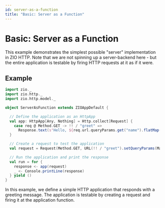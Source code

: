 ```yaml
---
id: server-as-a-function
title: "Basic: Server as a Function"
---
```


# Basic: Server as a Function

This example demonstrates the simplest possible "server" implementation in ZIO HTTP. Note that we are not spinning up a server-backend here - but the entire application is testable by firing HTTP requests at it as if it were.

## Example

```scala mdoc:passthrough
import zio._
import zio.http._
import zio.http.model._

object ServerAsFunction extends ZIOAppDefault {

  // Define the application as an HttpApp
  val app: HttpApp[Any, Nothing] = Http.collect[Request] {
    case req @ Method.GET -> !! / "greet" =>
      Response.text(s"Hello, ${req.url.queryParams.get("name").flatMap(_.headOption).getOrElse("World")}!")
  }

  // Create a request to test the application
  val request = Request(Method.GET, URL(!! / "greet").setQueryParams(Map("name" -> List("John Doe"))))

  // Run the application and print the response
  val run = for {
    response <- app(request)
    _ <- Console.printLine(response)
  } yield ()
}
```

In this example, we define a simple HTTP application that responds with a greeting message. The application is testable by creating a request and firing it at the application function.